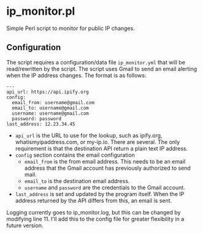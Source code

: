 # ip_monitor.pl
Simple Perl script to monitor for public IP changes.

## Configuration

The script requires a configuration/data file `ip_monitor.yml` that will be read/rewritten by the script. The script uses Gmail to send an email alerting when the IP address changes. The format is as follows:

    ---
    api_url: https://api.ipify.org
    config:
      email_from: username@gmail.com
      email_to: username@gmail.com
      username: username@gmail.com
      password: password
    last_address: 12.23.34.45

* `api_url` is the URL to use for the lookup, such as ipify.org, whatismyipaddress.com, or my-ip.io. There are several. The only requirement is that the destination API return a plain text IP address.
* `config` section contains the email configuration
  * `email_from` is the from email address. This needs to be an email address that the Gmail account has previously authorized to send mail. 
  * `email_to` is the destination email address.
  * `username` and `password` are the credentials to the Gmail account.
* `last_address` is set and updated by the program itself. When the IP address returned by the API differs from this, an email is sent.

Logging currently goes to ip_monitor.log, but this can be changed by modifying line 11. I'll add this to the config file for greater flexibility in a future version.
